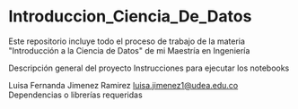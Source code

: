 # Introduccion_Ciencia_De_Datos
Este repositorio incluye todo el proceso de trabajo de la materia "Introducción a la Ciencia de Datos" de mi Maestría en Ingeniería

Descripción general del proyecto
Instrucciones para ejecutar los notebooks

Luisa Fernanda Jimenez Ramirez
luisa.jimenez1@udea.edu.co
Dependencias o librerías requeridas
